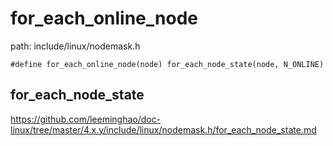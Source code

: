for_each_online_node
========================================

path: include/linux/nodemask.h
```
#define for_each_online_node(node) for_each_node_state(node, N_ONLINE)
```

for_each_node_state
----------------------------------------

https://github.com/leeminghao/doc-linux/tree/master/4.x.y/include/linux/nodemask.h/for_each_node_state.md
